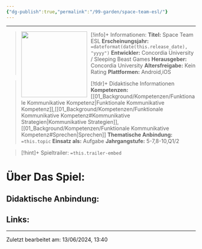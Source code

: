 ```yaml
---
{"dg-publish":true,"permalink":"/99-garden/space-team-esl/"}
---
```


---
>[!info]+ Informationen:
><img src="https://play-lh.googleusercontent.com/fB5Y6Ef3FQq_5zSL6tvIaQKatUyQ3oS2_ZbYoWyfmN3XG0HBatEUuxJW_zvztcthhO8A=w480-h960" style="float:left;height:175px;padding-right:10px">**Titel:** Space Team ESL
>**Erscheinungsjahr:** `=dateformat(date(this.release_date), "yyyy")`
>**Entwickler:** Concordia University / Sleeping Beast Games
>**Herausgeber:** Concordia University
>**Altersfreigabe:** Kein Rating
>**Plattformen:** Android,iOS

>[!tldr]+ Didaktische Informationen
>**Kompetenzen:** [[01_Background/Kompetenzen/Funktionale Kommunikative Kompetenz\|Funktionale Kommunikative Kompetenz]],[[01_Background/Kompetenzen/Funktionale Kommunikative Kompetenz#Kommunikative Strategien\|Kommunikative Strategien]],[[01_Background/Kompetenzen/Funktionale Kommunikative Kompetenz#Sprechen\|Sprechen]]
>**Thematische Anbindung:** `=this.topic`
>**Einsatz als:** Aufgabe
>**Jahrgangstufe:** 5-7,8-10,Q1/2

>[!hint]+ Spieltrailer:
>`=this.trailer-embed`


# Über Das Spiel:

## Didaktische Anbindung:

## Links:

---
Zuletzt bearbeitet am: 13/06/2024, 13:40